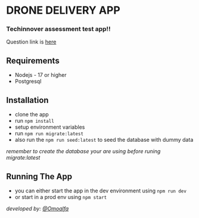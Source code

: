 # **DRONE DELIVERY APP**
### Techinnover assessment test app!!
Question link is [here](https://techinnover.slab.com/public/posts/node-js-interview-techinnover-aykyn7mt)

## Requirements
- Nodejs - 17 or higher
- Postgresql

## Installation
- clone the app
- run `npm install`
- setup environment variables
- run `npm run migrate:latest`
- also run the `npm run seed:latest` to seed the database with dummy data

*remember to create the database your are using before runing migrate:latest*

## Running The App
- you can either start the app in the dev environment using `npm run dev`
- or start in a prod env using `npm start`

*developed by: [@Omoalfa](https://github.com/Omoalfa)*
